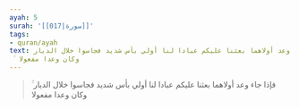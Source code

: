```yaml
---
ayah: 5
surah: '[[017|سورة]]'
tags:
- quran/ayah
text: فإذا جاء وعد أولاهما بعثنا عليكم عبادا لنا أولي بأس شديد فجاسوا خلال الديار
  ۚ وكان وعدا مفعولا
---
```

> فإذا جاء وعد أولاهما بعثنا عليكم عبادا لنا أولي بأس شديد فجاسوا خلال الديار ۚ وكان وعدا مفعولا
